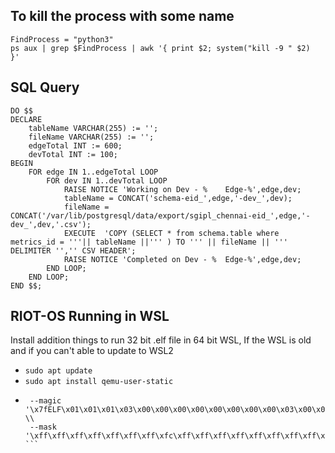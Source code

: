 
## To kill the process with some name
  ```
  FindProcess = "python3"
  ps aux | grep $FindProcess | awk '{ print $2; system("kill -9 " $2)  }'
  ``` 
  
## SQL Query 

```
DO $$ 
DECLARE 
	tableName VARCHAR(255) := '';
	fileName VARCHAR(255) := '';
	edgeTotal INT := 600;
	devTotal INT := 100;
BEGIN
	FOR edge IN 1..edgeTotal LOOP
		FOR dev IN 1..devTotal LOOP
			RAISE NOTICE 'Working on Dev - % 	Edge-%',edge,dev;
			tableName = CONCAT('schema-eid_',edge,'-dev_',dev);
			fileName = CONCAT('/var/lib/postgresql/data/export/sgipl_chennai-eid_',edge,'-dev_',dev,'.csv');
 			EXECUTE  'COPY (SELECT * from schema.table where metrics_id = '''|| tableName ||''' ) TO ''' || fileName || ''' DELIMITER '','' CSV HEADER';
 			RAISE NOTICE 'Completed on Dev - % 	Edge-%',edge,dev;
		END LOOP;
	END LOOP;
END $$;

```


## RIOT-OS  Running in WSL 
Install addition things to run 32 bit .elf file in 64 bit WSL, If the WSL is old and if you can't able to update to WSL2
-  ``` sudo apt update ```
-  ``` sudo apt install qemu-user-static ```
-  ``` sudo update-binfmts --install i386 /usr/bin/qemu-i386-static \\
	--magic '\x7fELF\x01\x01\x01\x03\x00\x00\x00\x00\x00\x00\x00\x00\x03\x00\x03\x00\x01\x00\x00\x00' \\
	--mask  '\xff\xff\xff\xff\xff\xff\xff\xfc\xff\xff\xff\xff\xff\xff\xff\xff\xf8\xff\xff\xff\xff\xff\xff\xff' ```

